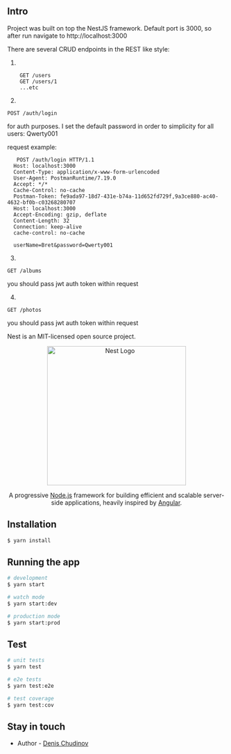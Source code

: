 ## Intro

Project was built on top the NestJS framework.
Default port is 3000, so after run navigate to http://localhost:3000

There are several CRUD endpoints in the REST like style:

1) 
```
    GET /users
    GET /users/1
    ...etc
  ```

2) 
```
POST /auth/login
```
   for auth purposes.
    I set the default password in order to simplicity for all users: Qwerty001

   request example:

```
   POST /auth/login HTTP/1.1
  Host: localhost:3000
  Content-Type: application/x-www-form-urlencoded
  User-Agent: PostmanRuntime/7.19.0
  Accept: */*
  Cache-Control: no-cache
  Postman-Token: fe9ada97-18d7-431e-b74a-11d652fd729f,9a3ce880-ac40-4632-bf0b-c03268280707
  Host: localhost:3000
  Accept-Encoding: gzip, deflate
  Content-Length: 32
  Connection: keep-alive
  cache-control: no-cache

  userName=Bret&password=Qwerty001
```

3)
```
GET /albums
```
  you should pass jwt auth token within request

4)
```
GET /photos
```
you should pass jwt auth token within request

Nest is an MIT-licensed open source project. 

<p align="center">
  <a href="http://nestjs.com/" target="blank"><img src="https://nestjs.com/img/logo_text.svg" width="320" alt="Nest Logo" /></a>
</p>
  
  <p align="center">A progressive <a href="http://nodejs.org" target="blank">Node.js</a> framework for building efficient and scalable server-side applications, heavily inspired by <a href="https://angular.io" target="blank">Angular</a>.</p>
    <p align="center">

## Installation

```bash
$ yarn install
```

## Running the app

```bash
# development
$ yarn start

# watch mode
$ yarn start:dev

# production mode
$ yarn start:prod
```

## Test

```bash
# unit tests
$ yarn test

# e2e tests
$ yarn test:e2e

# test coverage
$ yarn test:cov
```

## Stay in touch

- Author - [Denis Chudinov](https://www.linkedin.com/in/denis-chudinov-28784b161/)
